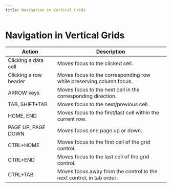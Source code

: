 ```yaml
---
title: Navigation in Vertical Grids
---
```

# Navigation in Vertical Grids
| Action | Description |
|---|---|
| Clicking a data cell | Moves focus to the clicked cell. |
| Clicking a row header | Moves focus to the corresponding row while preserving column focus. |
| ARROW keys | Moves focus to the next cell in the corresponding direction. |
| TAB, SHIFT+TAB | Moves focus to the next/previous cell. |
| HOME, END | Moves focus to the first/last cell within the current row. |
| PAGE UP, PAGE DOWN | Moves focus one page up or down. |
| CTRL+HOME | Moves focus to the first cell of the grid control. |
| CTRL+END | Moves focus to the last cell of the grid control. |
| CTRL+TAB | Moves focus away from the control to the next control, in tab order. |
